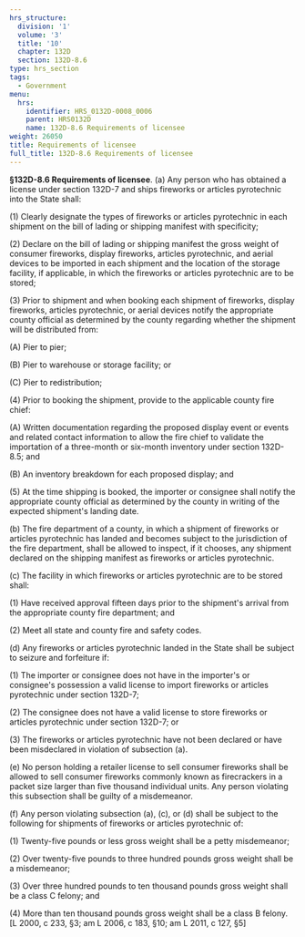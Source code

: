 ```yaml
---
hrs_structure:
  division: '1'
  volume: '3'
  title: '10'
  chapter: 132D
  section: 132D-8.6
type: hrs_section
tags:
  - Government
menu:
  hrs:
    identifier: HRS_0132D-0008_0006
    parent: HRS0132D
    name: 132D-8.6 Requirements of licensee
weight: 26050
title: Requirements of licensee
full_title: 132D-8.6 Requirements of licensee
---
```

**§132D-8.6 Requirements of licensee**. (a) Any person who has obtained a license under section 132D-7 and ships fireworks or articles pyrotechnic into the State shall:

(1) Clearly designate the types of fireworks or articles pyrotechnic in each shipment on the bill of lading or shipping manifest with specificity;

(2) Declare on the bill of lading or shipping manifest the gross weight of consumer fireworks, display fireworks, articles pyrotechnic, and aerial devices to be imported in each shipment and the location of the storage facility, if applicable, in which the fireworks or articles pyrotechnic are to be stored;

(3) Prior to shipment and when booking each shipment of fireworks, display fireworks, articles pyrotechnic, or aerial devices notify the appropriate county official as determined by the county regarding whether the shipment will be distributed from:

(A) Pier to pier;

(B) Pier to warehouse or storage facility; or

(C) Pier to redistribution;

(4) Prior to booking the shipment, provide to the applicable county fire chief:

(A) Written documentation regarding the proposed display event or events and related contact information to allow the fire chief to validate the importation of a three-month or six-month inventory under section 132D-8.5; and

(B) An inventory breakdown for each proposed display; and

(5) At the time shipping is booked, the importer or consignee shall notify the appropriate county official as determined by the county in writing of the expected shipment's landing date.

(b) The fire department of a county, in which a shipment of fireworks or articles pyrotechnic has landed and becomes subject to the jurisdiction of the fire department, shall be allowed to inspect, if it chooses, any shipment declared on the shipping manifest as fireworks or articles pyrotechnic.

(c) The facility in which fireworks or articles pyrotechnic are to be stored shall:

(1) Have received approval fifteen days prior to the shipment's arrival from the appropriate county fire department; and

(2) Meet all state and county fire and safety codes.

(d) Any fireworks or articles pyrotechnic landed in the State shall be subject to seizure and forfeiture if:

(1) The importer or consignee does not have in the importer's or consignee's possession a valid license to import fireworks or articles pyrotechnic under section 132D-7;

(2) The consignee does not have a valid license to store fireworks or articles pyrotechnic under section 132D-7; or

(3) The fireworks or articles pyrotechnic have not been declared or have been misdeclared in violation of subsection (a).

(e) No person holding a retailer license to sell consumer fireworks shall be allowed to sell consumer fireworks commonly known as firecrackers in a packet size larger than five thousand individual units. Any person violating this subsection shall be guilty of a misdemeanor.

(f) Any person violating subsection (a), (c), or (d) shall be subject to the following for shipments of fireworks or articles pyrotechnic of:

(1) Twenty-five pounds or less gross weight shall be a petty misdemeanor;

(2) Over twenty-five pounds to three hundred pounds gross weight shall be a misdemeanor;

(3) Over three hundred pounds to ten thousand pounds gross weight shall be a class C felony; and

(4) More than ten thousand pounds gross weight shall be a class B felony. [L 2000, c 233, §3; am L 2006, c 183, §10; am L 2011, c 127, §5]